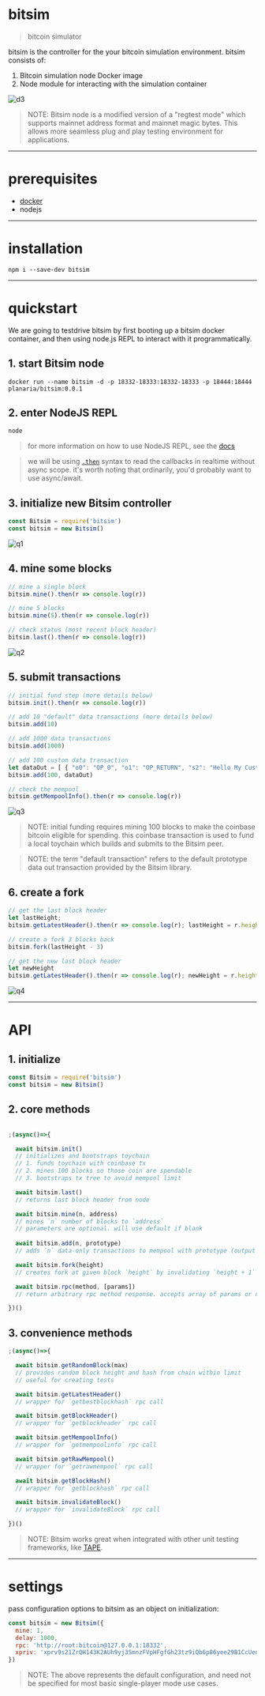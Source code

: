 # bitsim

> bitcoin simulator

bitsim is the controller for the your bitcoin simulation environment. bitsim consists of:

1. Bitcoin simulation node Docker image 
2. Node module for interacting with the simulation container


![d3](./images/d3.png)

> NOTE: Bitsim node is a modified version of a "regtest mode" which supports mainnet address format and mainnet magic bytes. This allows more seamless plug and play testing environment for applications.

---

# prerequisites
- [docker](https://docs.docker.com/get-docker/)
- nodejs

---

# installation    
```
npm i --save-dev bitsim
```
---

# quickstart

We are going to testdrive bitsim by first booting up a bitsim docker container, and then using node.js REPL to interact with it programmatically. 

## 1. start Bitsim node

```
docker run --name bitsim -d -p 18332-18333:18332-18333 -p 18444:18444 planaria/bitsim:0.0.1
```

## 2. enter NodeJS REPL

```bash
node
```

> for more information on how to use NodeJS REPL, see the [docs](https://nodejs.org/api/repl.html)

> we will be using [`.then`](https://developer.mozilla.org/en-US/docs/Web/JavaScript/Reference/Global_Objects/Promise/then) syntax to read the callbacks in realtime without async scope. it's worth noting that ordinarily, you'd probably want to use async/await. 

## 3. initialize new Bitsim controller

```javascript
const Bitsim = require('bitsim')
const bitsim = new Bitsim()
```

![q1](./images/qs1.gif)

## 4. mine some blocks

```javascript
// mine a single block
bitsim.mine().then(r => console.log(r))

// mine 5 blocks
bitsim.mine(5).then(r => console.log(r))

// check status (most recent block header)
bitsim.last().then(r => console.log(r))
```

![q2](./images/qs2.gif)

## 5. submit transactions

```javascript
// initial fund step (more details below)
bitsim.init().then(r => console.log(r))

// add 10 "default" data transactions (more details below)
bitsim.add(10)

// add 1000 data transactions
bitsim.add(1000)

// add 100 custom data transaction
let dataOut = [ { "o0": "OP_0", "o1": "OP_RETURN", "s2": "Hello My Custom Transaction" } ]
bitsim.add(100, dataOut)

// check the mempool
bitsim.getMempoolInfo().then(r => console.log(r))

```

![q3](./images/qs3.gif)

> NOTE: initial funding requires mining 100 blocks to make the coinbase bitcoin eligible for spending. this coinbase transaction is used to fund a local toychain which builds and submits to the Bitsim peer.

> NOTE: the term "default transaction" refers to the default prototype data out transaction provided by the Bitsim library. 

## 6. create a fork 

```javascript
// get the last block header
let lastHeight; 
bitsim.getLatestHeader().then(r => console.log(r); lastHeight = r.height; )

// create a fork 3 blocks back
bitsim.fork(lastHeight - 3)

// get the new last block header
let newHeight
bitsim.getLatestHeader().then(r => console.log(r); newHeight = r.height; )
```

![q4](./images/qs4.gif)

---

# API

## 1. initialize

```javascript
const Bitsim = require('bitsim')
const bitsim = new Bitsim()
```

## 2. core methods

```javascript

;(async()=>{

  await bitsim.init()
  // initializes and bootstraps toychain
  // 1. funds toychain with coinbase tx
  // 2. mines 100 blocks so those coin are spendable
  // 3. bootstraps tx tree to avoid mempool limit

  await bitsim.last()
  // returns last block header from node 

  await bitsim.mine(n, address)
  // mines `n` number of blocks to `address`
  // parameters are optional. will use default if blank
  
  await bitsim.add(n, prototype)
  // adds `n` data-only transactions to mempool with prototype (output array)

  await bitsim.fork(height)
  // creates fork at given block `height` by invalidating `height + 1`

  await bitsim.rpc(method, [params])
  // return arbitrary rpc method response. accepts array of params or no params

})()

```

## 3. convenience methods

```javascript
;(async()=>{

  await bitsim.getRandomBlock(max)
  // provides random block height and hash from chain within limit
  // useful for creating tests

  await bitsim.getLatestHeader()
  // wrapper for `getbestblockhash` rpc call

  await bitsim.getBlockHeader()
  // wrapper for `getblockheader` rpc call

  await bitsim.getMempoolInfo()
  // wrapper for `getmempoolinfo` rpc call

  await bitsim.getRawMempool()
  // wrapper for `getrawmempool` rpc call

  await bitsim.getBlockHash()
  // wrapper for `getblockhash` rpc call

  await bitsim.invalidateBlock()
  // wrapper for `invalidateBlock` rpc call

})()

```

> NOTE: Bitsim works great when integrated with other unit testing frameworks, like [TAPE](https://www.npmjs.com/package/tape).

---

# settings

pass configuration options to bitsim as an object on initialization:

```javascript
const bitsim = new Bitsim({
  mine: 1,
  delay: 1000,
  rpc: 'http://root:bitcoin@127.0.0.1:18332',
  xpriv: 'xprv9s21ZrQH143K2AUh9yj3SmnzFVpHFgfGh23tz9iQb6p86yee29B1CcUenjSvWUFtNQ6oBho8PwPZNPi758kTFvJnxs1SoYbtUbyZeTK9zBC' 
})
```

> NOTE: The above represents the default configuration, and need not be specified for most basic single-player mode use cases. 


